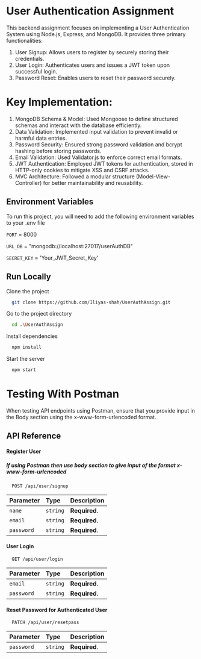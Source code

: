 # User Authentication Assignment

This backend assignment focuses on implementing a User Authentication System using Node.js, Express, and MongoDB. It provides three primary functionalities:

1) User Signup: Allows users to register by securely storing their credentials.
2) User Login: Authenticates users and issues a JWT token upon successful login.
3) Password Reset: Enables users to reset their password securely.



# Key Implementation:

1) MongoDB Schema & Model: Used Mongoose to define structured schemas and interact with the database efficiently.
2) Data Validation: Implemented input validation to prevent invalid or harmful data entries.
3) Password Security: Ensured strong password validation and bcrypt hashing before storing passwords.
4) Email Validation: Used Validator.js to enforce correct email formats.
5) JWT Authentication: Employed JWT tokens for authentication, stored in HTTP-only cookies to mitigate XSS and CSRF attacks.
6) MVC Architecture: Followed a modular structure (Model-View-Controller) for better maintainability and reusability.


## Environment Variables

To run this project, you will need to add the following environment variables to your .env file


`PORT` = 8000

`URL_DB` = "mongodb://localhost:27017/userAuthDB"

`SECRET_KEY` = 'Your_JWT_Secret_Key'



## Run Locally

Clone the project

```bash
  git clone https://github.com/Iliyas-shah/UserAuthAssign.git
```

Go to the project directory

```bash
  cd .\UserAuthAssign
```

Install dependencies

```bash
  npm install
```

Start the server

```bash
  npm start
```


# Testing With Postman 
When testing API endpoints using Postman, ensure that you provide input in the Body section using the x-www-form-urlencoded format.




## API Reference

#### Register User

##### If using Postman then use body section to give input of the format x-www-form-urlencoded
```http
  POST /api/user/signup
```

| Parameter | Type     | Description                |
| :-------- | :------- | :------------------------- |
| `name` | `string` | **Required**. |
| `email` | `string` | **Required**.|
| `password` | `string` | **Required**.|

#### User Login

```http
  GET /api/user/login
```

| Parameter | Type     | Description                       |
| :-------- | :------- | :-------------------------------- |
| `email`      | `string` | **Required**.|
| `password`      | `string` | **Required**.|

#### Reset Password for Authenticated User

```http
  PATCH /api/user/resetpass
```

| Parameter | Type     | Description                       |
| :-------- | :------- | :-------------------------------- |
| `password`      | `string` | **Required**.|

